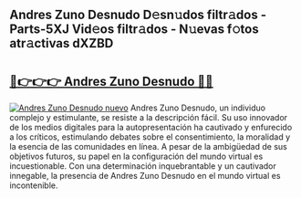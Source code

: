 ## Andres Zuno Desnudo D𝚎sn𝚞dos filtr𝚊dos - Parts-5XJ Vid𝚎os filtr𝚊dos - N𝚞evas f𝚘tos atr𝚊ctivas dXZBD

# <h2><a href="http://mbcmuh.tromn.icu/?c=Andres+Zuno+Desnudo">🔗👉👉👉 Andres Zuno Desnudo 🔗🔗</a></h2>

[![Andres Zuno Desnudo nuevo](https://i.imgur.com/pEAQMta.gif)](http://mbcmuh.tromn.icu/?c=Andres+Zuno+Desnudo)
Andres Zuno Desnudo, un individuo complejo y estimulante, se resiste a la descripción fácil. Su uso innovador de los medios digitales para la autopresentación ha cautivado y enfurecido a los críticos, estimulando debates sobre el consentimiento, la moralidad y la esencia de las comunidades en línea. A pesar de la ambigüedad de sus objetivos futuros, su papel en la configuración del mundo virtual es incuestionable. Con una determinación inquebrantable y un cautivador innegable, la presencia de Andres Zuno Desnudo en el mundo virtual es incontenible.
